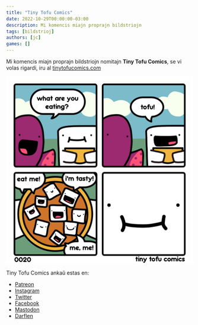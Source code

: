 ```yaml
---
title: "Tiny Tofu Comics"
date: 2022-10-29T00:00:00-03:00
description: Mi komencis miajn proprajn bildstriojn
tags: [bildstrioj]
authors: [jc]
games: []
---
```


Mi komencis miajn proprajn bildstriojn nomitajn **Tiny Tofu Comics**, se vi volas rigardi, iru al [tinytofucomics.com](https://tinytofucomics.com)

[![Tiny Tofu Comics](0020.png)](https://tinytofucomics.com)

Tiny Tofu Comics ankaŭ estas en:
- [Patreon](https://patreon.com/tinytofucomics)
- [Instagram](https://instagram.com/tinytofucomics)
- [Twitter](https://twitter.com/tinytofucomics)
- [Facebook](https://facebook.com/tinytofucomics)
- [Mastodon](https://mastodon.social/@tinytofucomics)
- [Darflen](https://darflen.com/users/61c60d54c62d9d4229bf840a)
